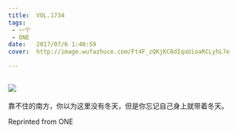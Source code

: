 ```yaml
---
title:	VOL.1734
tags:
 - 一个
 - ONE
date:	2017/07/6 1:40:59
cover:	http://image.wufazhuce.com/Ft4F_zQKjKC8dIquUioaRCLyhL7e

---
```

![](http://image.wufazhuce.com/Ft4F_zQKjKC8dIquUioaRCLyhL7e)
---

靠不住的南方，你以为这里没有冬天，但是你忘记自己身上就带着冬天。
 
Reprinted from ONE
